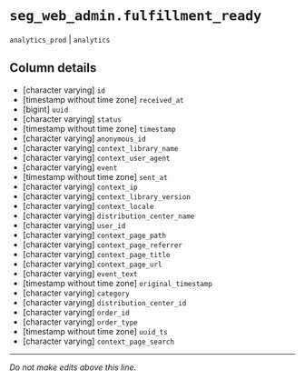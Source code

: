 # `seg_web_admin.fulfillment_ready`
`analytics_prod` | `analytics`

## Column details
* [character varying] `id`
* [timestamp without time zone] `received_at`
* [bigint]    `uuid`
* [character varying] `status`
* [timestamp without time zone] `timestamp`
* [character varying] `anonymous_id`
* [character varying] `context_library_name`
* [character varying] `context_user_agent`
* [character varying] `event`
* [timestamp without time zone] `sent_at`
* [character varying] `context_ip`
* [character varying] `context_library_version`
* [character varying] `context_locale`
* [character varying] `distribution_center_name`
* [character varying] `user_id`
* [character varying] `context_page_path`
* [character varying] `context_page_referrer`
* [character varying] `context_page_title`
* [character varying] `context_page_url`
* [character varying] `event_text`
* [timestamp without time zone] `original_timestamp`
* [character varying] `category`
* [character varying] `distribution_center_id`
* [character varying] `order_id`
* [character varying] `order_type`
* [timestamp without time zone] `uuid_ts`
* [character varying] `context_page_search`

-------------------------------------------------------------------------------
*Do not make edits above this line.*
